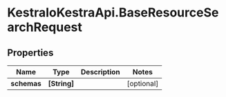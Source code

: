 # KestraIoKestraApi.BaseResourceSearchRequest

## Properties

Name | Type | Description | Notes
------------ | ------------- | ------------- | -------------
**schemas** | **[String]** |  | [optional] 


